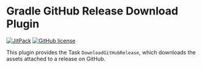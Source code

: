 # Gradle GitHub Release Download Plugin

[![JitPack](https://jitpack.io/v/Jartreg/gradle-download-github-release.svg)](https://jitpack.io/#Jartreg/gradle-download-github-release)
[![GitHub license](https://img.shields.io/github/license/Jartreg/gradle-download-github-release.svg)](https://github.com/Jartreg/gradle-download-github-release/blob/master/LICENSE)

This plugin provides the Task `DownloadGitHubRelease`, which downloads the assets attached to a release on GitHub.
